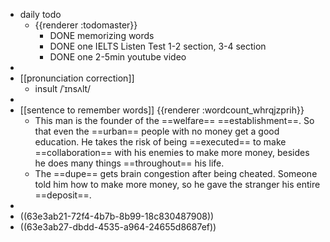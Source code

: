 - daily todo
	- {{renderer :todomaster}}
		- DONE memorizing words
		- DONE one IELTS Listen Test 1-2 section, 3-4 section
		- DONE one 2-5min youtube video
-
- [[pronunciation correction]]
	- insult   /ˈɪnsʌlt/
-
- [[sentence to remember words]] {{renderer :wordcount_whrqjzprih}}
	- This man is the founder of the ==welfare== ==establishment==. So that even the ==urban== people with no money get a good education. He takes the risk of being ==executed== to make ==collaboration== with his enemies to make more money, besides he does many things ==throughout== his life.
	- The ==dupe== gets brain congestion after being cheated. Someone told him how to make more money, so he gave the stranger his entire ==deposit==.
-
- ((63e3ab21-72f4-4b7b-8b99-18c830487908))
- ((63e3ab27-dbdd-4535-a964-24655d8687ef))